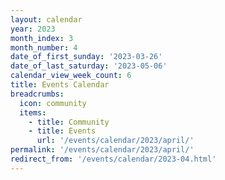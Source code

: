 ```yaml
---
layout: calendar
year: 2023
month_index: 3
month_number: 4
date_of_first_sunday: '2023-03-26'
date_of_last_saturday: '2023-05-06'
calendar_view_week_count: 6
title: Events Calendar
breadcrumbs:
  icon: community
  items:
    - title: Community
    - title: Events
      url: '/events/calendar/2023/april/'
permalink: '/events/calendar/2023/april/'
redirect_from: '/events/calendar/2023-04.html'
---
```

